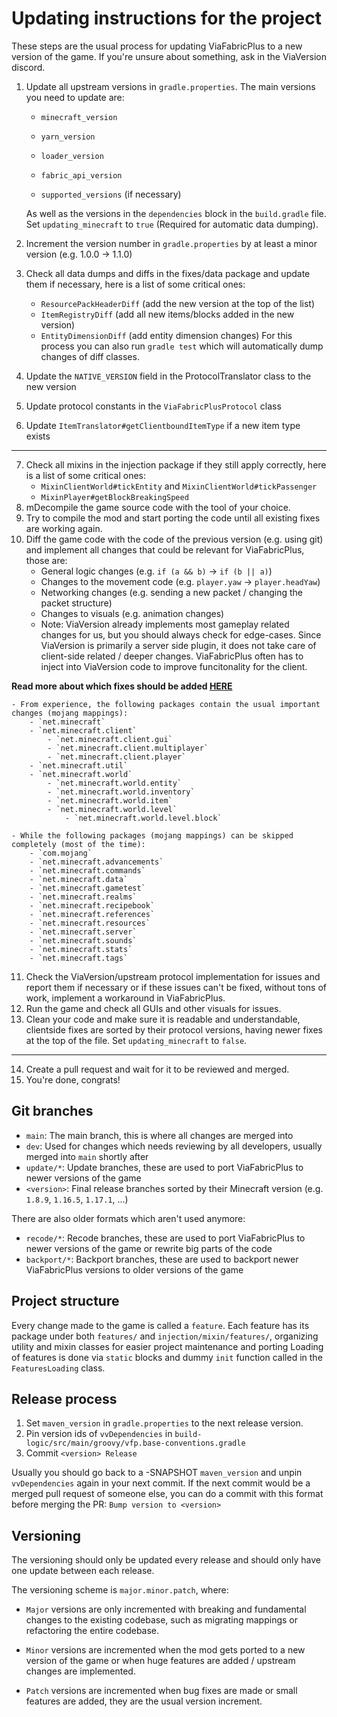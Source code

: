 # Updating instructions for the project

These steps are the usual process for updating ViaFabricPlus to a new version of the game. If you're unsure about
something, ask in the ViaVersion discord.

1. Update all upstream versions in `gradle.properties`. The main versions you need to update are:
    - `minecraft_version`
    - `yarn_version`
    - `loader_version`
    - `fabric_api_version`

    - `supported_versions` (if necessary)

   As well as the versions in the `dependencies` block in the `build.gradle` file.
   Set `updating_minecraft` to `true` (Required for automatic data dumping).
2. Increment the version number in `gradle.properties` by at least a minor version (e.g. 1.0.0 -> 1.1.0)
3. Check all data dumps and diffs in the fixes/data package and update them if necessary, here is a list of some
   critical ones:
    - `ResourcePackHeaderDiff` (add the new version at the top of the list)
    - `ItemRegistryDiff` (add all new items/blocks added in the new version)
    - `EntityDimensionDiff` (add entity dimension changes)
   For this process you can also run `gradle test` which will automatically dump changes of diff classes.
4. Update the `NATIVE_VERSION` field in the ProtocolTranslator class to the new version
5. Update protocol constants in the `ViaFabricPlusProtocol` class
6. Update `ItemTranslator#getClientboundItemType` if a new item type exists
-------------

7. Check all mixins in the injection package if they still apply correctly, here is a list of some critical ones:
    - `MixinClientWorld#tickEntity` and `MixinClientWorld#tickPassenger`
    - `MixinPlayer#getBlockBreakingSpeed`
8. mDecompile the game source code with the tool of your choice.
9. Try to compile the mod and start porting the code until all existing fixes are working again.
10. Diff the game code with the code of the previous version (e.g. using git) and implement all changes that could be
   relevant for ViaFabricPlus, those are:
    - General logic changes (e.g. `if (a && b)` -> `if (b || a)`)
    - Changes to the movement code (e.g. `player.yaw` -> `player.headYaw`)
    - Networking changes (e.g. sending a new packet / changing the packet structure)
    - Changes to visuals (e.g. animation changes)
    - Note: ViaVersion already implements most gameplay related changes for us, but you should always check for
      edge-cases. Since ViaVersion
      is primarily a server side plugin, it does not take care of client-side related / deeper changes. ViaFabricPlus
      often has to inject into
      ViaVersion code to improve funcitonality for the client.

   **Read more about which fixes should be
   added [HERE](../CONTRIBUTING.md#adding-protocol-new-fixes---which-are-important-and-which-arent)**

    - From experience, the following packages contain the usual important changes (mojang mappings):
        - `net.minecraft`
        - `net.minecraft.client`
            - `net.minecraft.client.gui`
            - `net.minecraft.client.multiplayer`
            - `net.minecraft.client.player`
        - `net.minecraft.util`
        - `net.minecraft.world`
            - `net.minecraft.world.entity`
            - `net.minecraft.world.inventory`
            - `net.minecraft.world.item`
            - `net.minecraft.world.level`
                - `net.minecraft.world.level.block`

    - While the following packages (mojang mappings) can be skipped completely (most of the time):
        - `com.mojang`
        - `net.minecraft.advancements`
        - `net.minecraft.commands`
        - `net.minecraft.data`
        - `net.minecraft.gametest`
        - `net.minecraft.realms`
        - `net.minecraft.recipebook`
        - `net.minecraft.references`
        - `net.minecraft.resources`
        - `net.minecraft.server`
        - `net.minecraft.sounds`
        - `net.minecraft.stats`
        - `net.minecraft.tags`

11. Check the ViaVersion/upstream protocol implementation for issues and report them if necessary or if these issues
    can't be fixed,
    without tons of work, implement a workaround in ViaFabricPlus.
12. Run the game and check all GUIs and other visuals for issues.
13. Clean your code and make sure it is readable and understandable, clientside fixes are sorted by their protocol
    versions, having
    newer fixes at the top of the file.
    Set `updating_minecraft` to `false`.

-------------

14. Create a pull request and wait for it to be reviewed and merged.
15. You're done, congrats!

## Git branches

- `main`: The main branch, this is where all changes are merged into
- `dev`: Used for changes which needs reviewing by all developers, usually merged into `main` shortly after
- `update/*`: Update branches, these are used to port ViaFabricPlus to newer versions of the game
- `<version>`: Final release branches sorted by their Minecraft version (e.g. `1.8.9`, `1.16.5`, `1.17.1`, ...)

There are also older formats which aren't used anymore:

- `recode/*`: Recode branches, these are used to port ViaFabricPlus to newer versions of the game or rewrite big parts
  of the code
- `backport/*`: Backport branches, these are used to backport newer ViaFabricPlus versions to older versions of the game

## Project structure

Every change made to the game is called a `feature`. Each feature has its package under both `features/` and
`injection/mixin/features/`, organizing utility and mixin classes for easier project maintenance and porting
Loading of features is done via `static` blocks and dummy `init` function called in the `FeaturesLoading` class.

## Release process
1. Set `maven_version` in `gradle.properties` to the next release version.
2. Pin version ids of `vvDependencies` in `build-logic/src/main/groovy/vfp.base-conventions.gradle`
3. Commit `<version> Release`

Usually you should go back to a -SNAPSHOT `maven_version` and unpin `vvDependencies` again in your next commit. If the next commit
would be a merged pull request of someone else, you can do a commit with this format before merging the PR:
`Bump version to <version>`

## Versioning

The versioning should only be updated every release and should only have one update between each release.

The versioning scheme is `major.minor.patch`, where:
- `Major` versions are only incremented with breaking and fundamental changes to the existing codebase, such as
  migrating mappings or refactoring the entire codebase.

- `Minor` versions are incremented when the mod gets ported to a new version of the game or when huge features are
  added / upstream changes are implemented.

- `Patch` versions are incremented when bug fixes are made or small features are added, they are the usual version
  increment.
